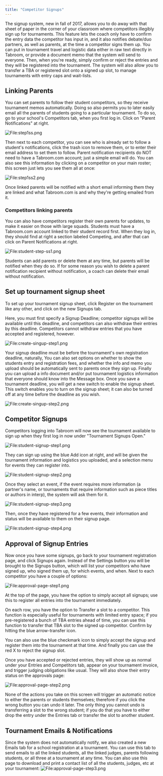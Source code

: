 ```yaml
---
title: "Competitor Signups"
---
```


The signup system, new in fall of 2017, allows you to do away with that
sheet of paper in the corner of your classroom where competitors
illegibly sign up for tournaments. This feature lets the coach only have
to confirm the entry data the competitor has input in, and it also
notifies debate/duo partners, as well as parents, at the time a
competitor signs them up. You can put in tournament travel and logistic
data either in raw text directly in Tabroom, or provide a document memo
that the system will send to everyone. Then, when you're ready, simply
confirm or reject the entries and they will be registered into the
tournament. The system will also allow you to transfer a TBA or
registered slot onto a signed up slot, to manage tournaments with entry
caps and wait-lists.

## Linking Parents

You can set parents to follow their student competitors, so they receive
tournament memos automatically. Doing so also permits you to later
easily email all the parents of students going to a particular
tournament. To do so, go to your school's Competitors tab, when you
first log in. Click on "Parent Notifications" at right.

<img src="/screenshots/step1ss.png" title="File:step1ss.png" />

Then next to each competitor, you can see who is already set to follow a
student's notifications, click the trash icon to remove them, or to
enter their email address to set them to follow. Parent notification
recipients do NOT need to have a Tabroom.com account; just a simple
email will do. You can also see this information by clicking on a
competitor on your main roster; this screen just lets you see them all
at once:

<img src="/screenshots/step1ss2.png" title="File:step1ss2.png" />

Once linked parents will be notified with a short email informing them
they are linked and what Tabroom.com is and why they're getting emailed
from it.

### Competitors linking parents

You can also have competitors register their own parents for updates, to
make it easier on those with large squads. Students must have a
Tabroom.com account linked to their student record first. When they log
in, they should find at right a section labeled Competing, and after
that can click on Parent Notifications at right.

<img src="/screenshots/student-step-ss1.png" title="File:student-step-ss1.png" />

Students can add parents or delete them at any time, but parents will be
notified when they do so. If for some reason you wish to delete a parent
notification recipient without notification, a coach can delete their
email without notification.

## Set up tournament signup sheet

To set up your tournament signup sheet, click Register on the tournament
like any other, and click on the new Signups tab.

Here, you must first specify a Signup Deadline; competitor signups will
be available until this deadline, and competitors can also withdraw
their entries by this deadline. Competitors cannot withdraw entries that
you have accepted and registered, however.

<img src="/screenshots/create-singup-step1.png"
title="File:create-singup-step1.png" />

Your signup deadline must be before the tournament's own registration
deadline, naturally, You can also set options on whether to show the
students entry and registration fees, and whether the info and memo you
upload should be automatically sent to parents once they sign up.
Finally you can upload a info document and/or put tournament logistics
information that everyone should know into the Message box. Once you
save a tournament deadline, you will get a new switch to enable the
signup sheet. This switch enables you to turn on the signup sheet; it
can also be turned off at any time before the deadline as you wish.

<img src="/screenshots/create-singup-step2.png"
title="File:create-singup-step2.png" />

## Competitor Signups

Competitors logging into Tabroom will now see the tournament available
to sign up when they first log in now under "Tournament Signups Open."

<img src="/screenshots/student-signup-step1.png"
title="File:student-signup-step1.png" />

They can sign up using the blue Add icon at right, and will be given the
tournament information and logistics you uploaded, and a selection menu
for events they can register into.

<img src="/screenshots/student-signup-step2.png"
title="File:student-signup-step2.png" />

Once they select an event, if the event requires more information (a
partner's name, or tournaments that require information such as piece
titles or authors in interp), the system will ask them for it.

<img src="/screenshots/student-signup-step3.png"
title="File:student-signup-step3.png" />

Then, once they have registered for a few events, their information and
status will be available to them on their signup page.

<img src="/screenshots/student-signup-step4.png"
title="File:student-signup-step4.png" />

## Approval of Signup Entries

Now once you have some signups, go back to your tournament registration
page, and click Signups again. Instead of the Settings button you will
be brought to the Signups button, which will list your competitors who
have signed up, who signed them up, for which events, and when. Next to
each competitor you have a couple of options:

<img src="/screenshots/approval-page-step1.png"
title="File:approval-page-step1.png" />

At the top of the page, you have the option to simply accept all
signups; use this to register all entries into the tournament
immediately.

On each row, you have the option to Transfer a slot to a competitor.
This function is especially useful for tournaments with limited entry
space; if you pre-registered a bunch of TBA entries ahead of time, you
can use this function to transfer that TBA slot to the signed up
competitor. Confirm by hitting the blue arrow-transfer icon.

You can also use the blue checkmark icon to simply accept the signup and
register them into the tournament at that time. And finally you can use
the red X to reject the signup slot.

Once you have accepted or rejected entries, they will show up as normal
under your Entries and Competitors tab, appear on your tournament
invoice, and trigger judging obligations like usual. They will also show
their entry status on the approvals page:

<img src="/screenshots/approval-page-step2.png"
title="File:approval-page-step2.png" />

None of the actions you take on this screen will trigger an automatic
notice to either the parents or students themselves; therefore if you
click the wrong button you can undo it later. The only thing you cannot
undo is transferring a slot to the wrong student; if you do that you
have to either drop the entry under the Entries tab or transfer the slot
to another student.

## Tournament Emails & Notifications

Since the system does not automatically notify, we also created a new
Emails tab for a school registration at a tournament. You can use this
tab to send emails to all the linked students, all the linked judges,
parents following students, or all three at a tournament at any time.
You can also use this page to download and print a contact list of all
the students, judges, etc at your tournament:
<img src="/screenshots/approval-page-step3.png" title="File:approval-page-step3.png" />